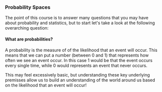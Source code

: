 ### Probability Spaces

The point of this course is to answer many questions that you may have about probability and statistics, but to start let's take a look at the following overarching question:


#### What are probabilities?

A probability is the measure of of the likelihood that an event will occur.  This means that we can put a number (between 0 and 1) that represents how often we see an event occur.  In this case 1 would be that the event occurs every single time, while 0 would represents an event that never occurs.

This may feel excessively basic, but understanding these key underlying premisses allow us to build an understanding of the world around us based on the likelihood that an event will occur!
